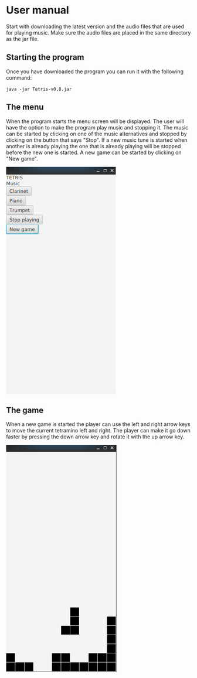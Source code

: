 # User manual
Start with downloading the latest version []() and the audio files that are used for playing music. Make sure the audio files are placed in the same directory as the jar file.

## Starting the program
Once you have downloaded the program you can run it with the following command:
```
java -jar Tetris-v0.8.jar
```

## The menu
When the program starts the menu screen will be displayed. The user will have the option to make the program play music and stopping it. The music can be started by clicking on one of the music alternatives and stopped by clicking on the button that says "Stop". If a new music tune is started when another is already playing the one that is already playing will be stopped before the new one is started. A new game can be started by clicking on "New game".

![menu](https://github.com/H4m5t3r/ot-harjoitustyo/blob/master/dokumentaatio/kuvat/menu.png)

## The game
When a new game is started the player can use the left and right arrow keys to move the current tetramino left and right. The player can make it go down faster by pressing the down arrow key and rotate it with the up arrow key.

![game](https://github.com/H4m5t3r/ot-harjoitustyo/blob/master/dokumentaatio/kuvat/game.png)